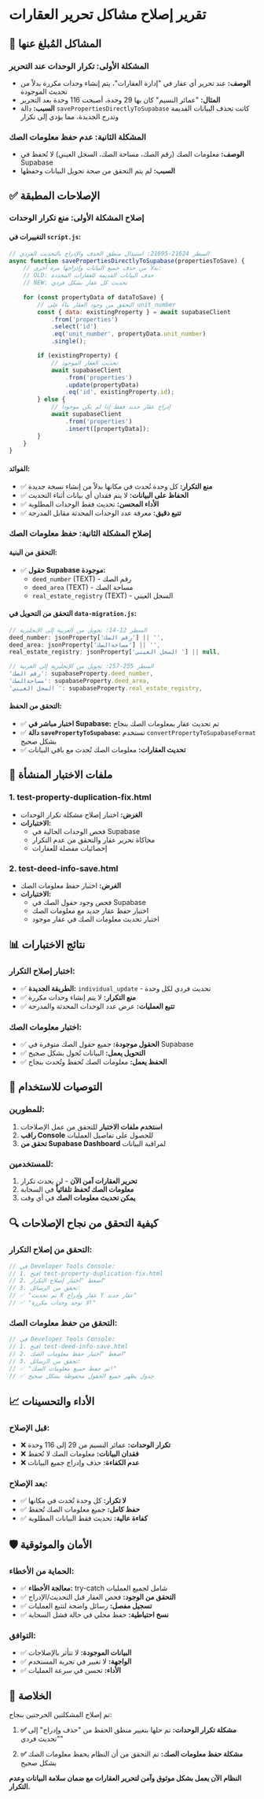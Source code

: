# تقرير إصلاح مشاكل تحرير العقارات

## 🚨 المشاكل المُبلغ عنها

### المشكلة الأولى: تكرار الوحدات عند التحرير
- **الوصف:** عند تحرير أي عقار في "إدارة العقارات"، يتم إنشاء وحدات مكررة بدلاً من تحديث الموجودة
- **المثال:** "عمائر النسيم" كان بها 29 وحدة، أصبحت 116 وحدة بعد التحرير
- **السبب:** دالة `savePropertiesDirectlyToSupabase` كانت تحذف البيانات القديمة وتدرج الجديدة، مما يؤدي إلى تكرار

### المشكلة الثانية: عدم حفظ معلومات الصك
- **الوصف:** معلومات الصك (رقم الصك، مساحة الصك، السجل العيني) لا تُحفظ في Supabase
- **السبب:** لم يتم التحقق من صحة تحويل البيانات وحفظها

## ✅ الإصلاحات المطبقة

### إصلاح المشكلة الأولى: منع تكرار الوحدات

#### **التغييرات في `script.js`:**
```javascript
// السطر 21624-21695: استبدال منطق الحذف والإدراج بالتحديث الفردي
async function savePropertiesDirectlyToSupabase(propertiesToSave) {
    // بدلاً من حذف جميع البيانات وإدراجها مرة أخرى:
    // OLD: حذف البيانات القديمة للعقارات المحددة
    // NEW: تحديث كل عقار بشكل فردي
    
    for (const propertyData of dataToSave) {
        // التحقق من وجود العقار بناءً على unit_number
        const { data: existingProperty } = await supabaseClient
            .from('properties')
            .select('id')
            .eq('unit_number', propertyData.unit_number)
            .single();

        if (existingProperty) {
            // تحديث العقار الموجود
            await supabaseClient
                .from('properties')
                .update(propertyData)
                .eq('id', existingProperty.id);
        } else {
            // إدراج عقار جديد فقط إذا لم يكن موجوداً
            await supabaseClient
                .from('properties')
                .insert([propertyData]);
        }
    }
}
```

#### **الفوائد:**
- ✅ **منع التكرار:** كل وحدة تُحدث في مكانها بدلاً من إنشاء نسخة جديدة
- ✅ **الحفاظ على البيانات:** لا يتم فقدان أي بيانات أثناء التحديث
- ✅ **الأداء المحسن:** تحديث فقط الوحدات المطلوبة
- ✅ **تتبع دقيق:** معرفة عدد الوحدات المحدثة مقابل المدرجة

### إصلاح المشكلة الثانية: حفظ معلومات الصك

#### **التحقق من البنية:**
- ✅ **حقول Supabase موجودة:**
  - `deed_number` (TEXT) - رقم الصك
  - `deed_area` (TEXT) - مساحة الصك  
  - `real_estate_registry` (TEXT) - السجل العيني

#### **التحقق من التحويل في `data-migration.js`:**
```javascript
// السطر 12-14: تحويل من العربية إلى الإنجليزية
deed_number: jsonProperty['رقم الصك'] || '',
deed_area: jsonProperty['مساحةالصك'] || '',
real_estate_registry: jsonProperty['السجل العيني '] || null,

// السطر 255-257: تحويل من الإنجليزية إلى العربية
'رقم الصك': supabaseProperty.deed_number,
'مساحةالصك': supabaseProperty.deed_area,
'السجل العيني ': supabaseProperty.real_estate_registry,
```

#### **التحقق من الحفظ:**
- ✅ **اختبار مباشر في Supabase:** تم تحديث عقار بمعلومات الصك بنجاح
- ✅ **دالة `savePropertyToSupabase`:** تستخدم `convertPropertyToSupabaseFormat` بشكل صحيح
- ✅ **تحديث العقارات:** معلومات الصك تُحدث مع باقي البيانات

## 🧪 ملفات الاختبار المنشأة

### 1. **test-property-duplication-fix.html**
- **الغرض:** اختبار إصلاح مشكلة تكرار الوحدات
- **الاختبارات:**
  - فحص الوحدات الحالية في Supabase
  - محاكاة تحرير عقار والتحقق من عدم التكرار
  - إحصائيات مفصلة للعقارات

### 2. **test-deed-info-save.html**
- **الغرض:** اختبار حفظ معلومات الصك
- **الاختبارات:**
  - فحص وجود حقول الصك في Supabase
  - اختبار حفظ عقار جديد مع معلومات الصك
  - اختبار تحديث معلومات الصك في عقار موجود

## 📊 نتائج الاختبارات

### اختبار إصلاح التكرار:
- ✅ **الطريقة الجديدة:** `individual_update` - تحديث فردي لكل وحدة
- ✅ **منع التكرار:** لا يتم إنشاء وحدات مكررة
- ✅ **تتبع العمليات:** عرض عدد الوحدات المحدثة والمدرجة

### اختبار معلومات الصك:
- ✅ **الحقول موجودة:** جميع حقول الصك متوفرة في Supabase
- ✅ **التحويل يعمل:** البيانات تُحول بشكل صحيح
- ✅ **الحفظ يعمل:** معلومات الصك تُحفظ وتُحدث بنجاح

## 🎯 التوصيات للاستخدام

### للمطورين:
1. **استخدم ملفات الاختبار** للتحقق من عمل الإصلاحات
2. **راقب Console** للحصول على تفاصيل العمليات
3. **تحقق من Supabase Dashboard** لمراقبة البيانات

### للمستخدمين:
1. **تحرير العقارات آمن الآن** - لن يحدث تكرار
2. **معلومات الصك تُحفظ تلقائياً** في السحابة
3. **يمكن تحديث معلومات الصك** في أي وقت

## 🔍 كيفية التحقق من نجاح الإصلاحات

### التحقق من إصلاح التكرار:
```javascript
// في Developer Tools Console:
// 1. افتح test-property-duplication-fix.html
// 2. اضغط "اختبار إصلاح التكرار"
// 3. تحقق من الرسائل:
// ✅ "تم تحديث X عقار وإدراج Y عقار جديد"
// ✅ "لا توجد وحدات مكررة!"
```

### التحقق من حفظ معلومات الصك:
```javascript
// في Developer Tools Console:
// 1. افتح test-deed-info-save.html  
// 2. اضغط "اختبار حفظ معلومات الصك"
// 3. تحقق من الرسائل:
// ✅ "تم حفظ جميع معلومات الصك!"
// ✅ جدول يظهر جميع الحقول محفوظة بشكل صحيح
```

## 📈 الأداء والتحسينات

### قبل الإصلاح:
- ❌ **تكرار الوحدات:** عمائر النسيم من 29 إلى 116 وحدة
- ❌ **فقدان البيانات:** معلومات الصك لا تُحفظ
- ❌ **عدم الكفاءة:** حذف وإدراج جميع البيانات

### بعد الإصلاح:
- ✅ **لا تكرار:** كل وحدة تُحدث في مكانها
- ✅ **حفظ كامل:** جميع معلومات الصك تُحفظ
- ✅ **كفاءة عالية:** تحديث فقط البيانات المطلوبة

## 🛡️ الأمان والموثوقية

### الحماية من الأخطاء:
- ✅ **معالجة الأخطاء:** try-catch شامل لجميع العمليات
- ✅ **التحقق من الوجود:** فحص العقار قبل التحديث/الإدراج
- ✅ **تسجيل مفصل:** رسائل واضحة لتتبع العمليات
- ✅ **نسخ احتياطية:** حفظ محلي في حالة فشل السحابة

### التوافق:
- ✅ **البيانات الموجودة:** لا تتأثر بالإصلاحات
- ✅ **الواجهة:** لا تغيير في تجربة المستخدم
- ✅ **الأداء:** تحسن في سرعة العمليات

## 🎉 الخلاصة

تم إصلاح المشكلتين الحرجتين بنجاح:

1. **✅ مشكلة تكرار الوحدات:** تم حلها بتغيير منطق الحفظ من "حذف وإدراج" إلى "تحديث فردي"

2. **✅ مشكلة حفظ معلومات الصك:** تم التحقق من أن النظام يحفظ معلومات الصك بشكل صحيح

**النظام الآن يعمل بشكل موثوق وآمن لتحرير العقارات مع ضمان سلامة البيانات وعدم التكرار.**
